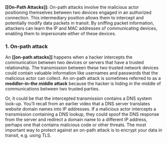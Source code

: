 **[[On-Path Attacks]]:** On-path attacks involve the malicious actor positioning themselves between two devices engaged in an authorized connection. This intermediary position allows them to intercept and potentially modify data packets in transit. By sniffing packet information, attackers can learn the IP and MAC addresses of communicating devices, enabling them to impersonate either of these devices.

### 1. **On-path attack**

An **[[on-path attacks]]** happens when a hacker intercepts the communication between two devices or servers that have a trusted relationship. The transmission between these two trusted network devices could contain valuable information like usernames and passwords that the malicious actor can collect. An on-path attack is sometimes referred to as a **meddler-in-the middle attack** because the hacker is hiding in the middle of communications between two trusted parties.

Or, it could be that the intercepted transmission contains a DNS system look-up. You’ll recall from an earlier video that a DNS server translates website domain names into IP addresses. If a malicious actor intercepts a transmission containing a DNS lookup, they could spoof the DNS response from the server and redirect a domain name to a different IP address, perhaps one that contains malicious code or other threats. The most important way to protect against an on-path attack is to encrypt your data in transit, e.g. using TLS.